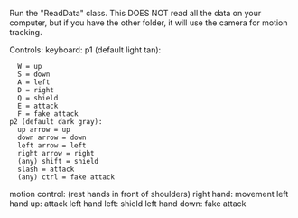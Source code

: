 Run the "ReadData" class.
This DOES NOT read all the data on your computer, but if you have the other folder, it will use the camera for motion tracking.

Controls:
  keyboard:
    p1 (default light tan):  

    
      W = up
      S = down
      A = left  
      D = right
      Q = shield
      E = attack
      F = fake attack
    p2 (default dark gray):
      up arrow = up
      down arrow = down
      left arrow = left
      right arrow = right
      (any) shift = shield
      slash = attack
      (any) ctrl = fake attack
  motion control:
    (rest hands in front of shoulders)
    right hand: movement
    left hand up: attack
    left hand left: shield
    left hand down: fake attack
